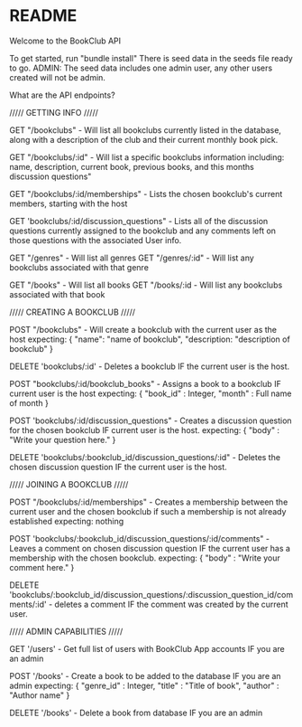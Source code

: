 # README

Welcome to the BookClub API

To get started, run "bundle install"
There is seed data in the seeds file ready to go. 
ADMIN: The seed data includes one admin user, any other users created will not be admin. 

What are the API endpoints?

///// GETTING INFO /////

GET "/bookclubs" - Will list all bookclubs currently listed in the database, along with a description of the club and their current monthly book pick.

GET "/bookclubs/:id" - Will list a specific bookclubs information including: name, description, current book, previous books, and this months discussion questions"

GET "/bookclubs/:id/memberships" - Lists the chosen bookclub's current members, starting with the host

GET 'bookclubs/:id/discussion_questions" - Lists all of the discussion questions currently assigned to the bookclub and any comments left on those questions with the associated User info.

GET "/genres" - Will list all genres
GET "/genres/:id" - Will list any bookclubs associated with that genre 

GET "/books" - Will list all books
GET "/books/:id - Will list any bookclubs associated with that book

///// CREATING A BOOKCLUB /////

POST "/bookclubs" - Will create a bookclub with the current user as the host
    expecting: {
        "name": "name of bookclub",
        "description: "description of bookclub"
    }

DELETE 'bookclubs/:id' - Deletes a bookclub IF the current user is the host.

POST "bookclubs/:id/bookclub_books" - Assigns a book to a bookclub IF current user is the host
    expecting: {
        "book_id" : Integer,
        "month" : Full name of month
    }

POST 'bookclubs/:id/discussion_questions" - Creates a discussion question for the chosen bookclub IF current user is the host.
    expecting: {
        "body" : "Write your question here."
    }

DELETE 'bookclubs/:bookclub_id/discussion_questions/:id" - Deletes the chosen discussion question IF the current user is the host. 

///// JOINING A BOOKCLUB /////

POST "/bookclubs/:id/memberships" - Creates a membership between the current user and the chosen bookclub if such a membership is not already established
    expecting: nothing

POST 'bookclubs/:bookclub_id/discussion_questions/:id/comments" - Leaves a comment on chosen discussion question IF the current user has a membership with the chosen bookclub.
    expecting: {
        "body" : "Write your comment here."
    }

DELETE 'bookclubs/:bookclub_id/discussion_questions/:discussion_question_id/comments/:id' - deletes a comment IF the comment was created by the current user.

///// ADMIN CAPABILITIES /////

GET '/users' - Get full list of users with BookClub App accounts IF you are an admin

POST '/books' - Create a book to be added to the database IF you are an admin
    expecting: {
        "genre_id" : Integer,
        "title" : "Title of book",
        "author" : "Author name"
    }

DELETE '/books' - Delete a book from database IF you are an admin

